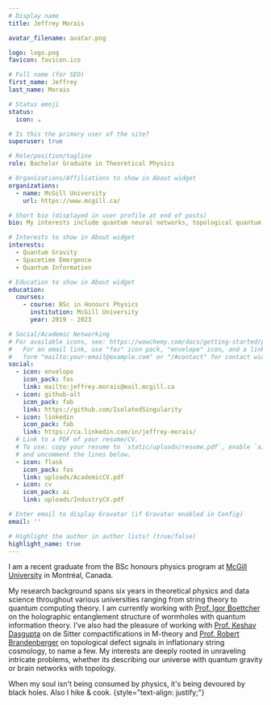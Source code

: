 ```yaml
---
# Display name
title: Jeffrey Morais

avatar_filename: avatar.png

logo: logo.png
favicon: favicon.ico

# Full name (for SEO)
first_name: Jeffrey
last_name: Morais

# Status emoji
status:
  icon: ☕️

# Is this the primary user of the site?
superuser: true

# Role/position/tagline
role: Bachelor Graduate in Theoretical Physics

# Organizations/Affiliations to show in About widget
organizations:
  - name: McGill University
    url: https://www.mcgill.ca/

# Short bio (displayed in user profile at end of posts)
bio: My interests include quantum neural networks, topological quantum field theory, quantum information theory, and quantum gravity.

# Interests to show in About widget
interests:
  - Quantum Gravity
  - Spacetime Emergence
  - Quantum Information

# Education to show in About widget
education:
  courses:
    - course: BSc in Honours Physics
      institution: McGill University
      year: 2019 - 2023

# Social/Academic Networking
# For available icons, see: https://wowchemy.com/docs/getting-started/page-builder/#icons
#   For an email link, use "fas" icon pack, "envelope" icon, and a link in the
#   form "mailto:your-email@example.com" or "/#contact" for contact widget.
social:
  - icon: envelope
    icon_pack: fas
    link: mailto:jeffrey.morais@mail.mcgill.ca
  - icon: github-alt
    icon_pack: fab
    link: https://github.com/IsolatedSingularity
  - icon: linkedin
    icon_pack: fab
    link: https://ca.linkedin.com/in/jeffrey-morais/
  # Link to a PDF of your resume/CV.
  # To use: copy your resume to `static/uploads/resume.pdf`, enable `ai` icons in `params.yaml`,
  # and uncomment the lines below.
  - icon: flask
    icon_pack: fas
    link: uploads/AcademicCV.pdf
  - icon: cv
    icon_pack: ai
    link: uploads/IndustryCV.pdf

# Enter email to display Gravatar (if Gravatar enabled in Config)
email: ''

# Highlight the author in author lists? (true/false)
highlight_name: true
---
```


I am a recent graduate from the BSc honours physics program at [McGill University](https://www.physics.mcgill.ca/) in Montréal, Canada.

My research background spans six years in theoretical physics and data science throughout various universities ranging from string theory to quantum computing theory. I am currently working with [Prof. Igor Boettcher](https://sites.ualberta.ca/~iboettch/) on the holographic entanglement structure of wormholes with quantum information theory. I've also had the pleasure of working with [Prof. Keshav Dasgupta](https://www.physics.mcgill.ca/~keshav/) on de Sitter compactifications in M-theory and [Prof. Robert Brandenberger](https://www.physics.mcgill.ca/~rhb/) on topological defect signals in inflationary string cosmology, to name a few. My interests are deeply rooted in unraveling intricate problems, whether its describing our universe with quantum gravity or brain networks with topology.

When my soul isn't being consumed by physics, it's being devoured by black holes. Also I hike & cook.
{style="text-align: justify;"}
